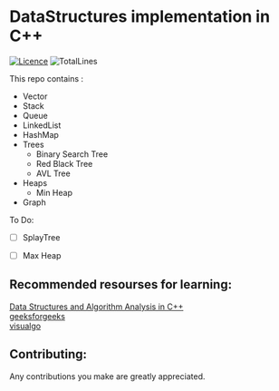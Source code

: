 # DataStructures implementation in C++
[![Licence](https://img.shields.io/apm/l/vim-mode)](https://github.com/mohammed0xff/justFortheCommits/blob/main/LICENSE)
![TotalLines](https://img.shields.io/tokei/lines/github/mohammed0xff/DataStructures-In-CPP)


This repo contains : 

* Vector 
* Stack
* Queue
* LinkedList
* HashMap
* Trees
  - Binary Search Tree
  - Red Black Tree 
  - AVL Tree 
* Heaps 
  - Min Heap
* Graph


To Do:
- [ ] SplayTree
- [ ] Max Heap



## Recommended resourses for learning:

[Data Structures and Algorithm Analysis in C++](https://www.google.com/url?sa=t&rct=j&q=&esrc=s&source=web&cd=&ved=2ahUKEwiIzcfsi432AhV3QvEDHQyZDaQQFnoECAUQAQ&url=http%3A%2F%2Fwww.uoitc.edu.iq%2Fimages%2Fdocuments%2Finformatics-institute%2FCompetitive_exam%2FDataStructures.pdf&usg=AOvVaw2JOvXQpOk_yG0q_mOt0rV7) 
<br/>
[geeksforgeeks](https://www.geeksforgeeks.org/data-structures/) 
<br/>
[visualgo](https://visualgo.net/en)


## Contributing:
Any contributions you make are greatly appreciated.



